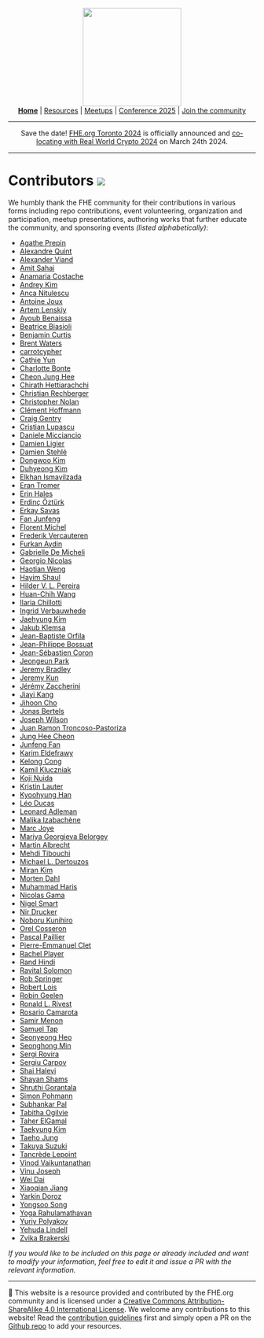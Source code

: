 <!-- Main header navigation -->
<p align="center">
  <img width="200" src="https://user-images.githubusercontent.com/5758427/180978488-db825482-5a58-4c7c-9589-c494a6f0be04.png"><br/>
  <a href="https://fhe-org.github.io"><b>Home</b></a> | <a href="https://fhe-org.github.io/resources">Resources</a> | <a href="https://fhe-org.github.io/meetups/">Meetups</a> | <a href="https://fhe-org.github.io/conferences/conference-2025/">Conference 2025</a> | <a href="https://fhe-org.github.io/community">Join the community</a>
</p>
<hr/>
<!-- /Main header navigation -->


<p align="center">
Save the date! <a href="https://fhe-org.github.io/conferences/conference-2024/">FHE.org Toronto 2024</a> is officially announced and <a href="https://rwc.iacr.org/2024/colocated.php">co-locating with Real World Crypto 2024</a> on March 24th 2024.
</p>
<hr/>

# Contributors [<img src="https://img.shields.io/badge/Edit%20this%20page%20on-Github-lightgrey?style=flat-square">](https://github.com/FHE-org/fhe-org.github.io)

We humbly thank the FHE community for their contributions in various forms including repo contributions, event volunteering, organization and participation, meetup presentations, authoring works that further educate the community, and sponsoring events <i>(listed alphabetically)</i>: 


* <a href="https://theorg.com/org/zama/org-chart/agathe-prepin">Agathe Prepin</a>
* <a href="https://github.com/aquint-zama">Alexandre Quint</a> 
* <a href="https://github.com/AlexanderViand">Alexander Viand</a>
* <a href="http://web.cs.ucla.edu/~sahai/">Amit Sahai</a>
* <a href="https://anamariacostache.github.io/anamariacostache/">Anamaria Costache</a>
* <a href="https://github.com/kimandrik">Andrey Kim</a>
* <a href="https://www.di.ens.fr/~nitulesc/">Anca Nitulescu</a>
* <a href="https://cispa.de/en/people/c01anjo">Antoine Joux</a>
* <a href="https://cecc.anu.edu.au/people/artem-lensky">Artem Lenskiy</a>
* <a href="https://www.ayoub-benaissa.com/">Ayoub Benaissa</a>
* <a href="https://scholar.google.com/citations?user=kkyrZ0EAAAAJ&hl=it">Beatrice Biasioli</a>
* <a href="https://scholar.google.com/citations?user=wPnZUOkAAAAJ">Benjamin Curtis</a>
* <a href="https://www.cs.utexas.edu/~bwaters/">Brent Waters</a>
* <a href="https://github.com/carrotcypher">carrotcypher</a>
* <a href="https://cathieyun.github.io/">Cathie Yun</a>
* <a href="https://scholar.google.com/citations?user=tk4g8iwAAAAJ">Charlotte Bonte</a>
* <a href="https://scholar.google.com/citations?user=KlTc3U4AAAAJ">Cheon Jung Hee</a>
* <a href="https://chirathyh.github.io/">Chirath Hettiarachchi</a>
* <a href="https://www.iaik.tugraz.at/person/christian-rechberger/">Christian Rechberger</a>
* <a href="https://jcsmr.anu.edu.au/professor-christopher-nolan">Christopher Nolan</a>
* <a href="https://scholar.google.com/citations?user=XYghPVAAAAAJ">Clément Hoffmann</a>
* <a href="https://scholar.google.com/citations?user=ZIlzcYcAAAAJ">Craig Gentry</a>
* <a href="https://scholar.google.com/citations?user=jQi1CVcAAAAJ">Cristian Lupascu</a>
* <a href="https://scholar.google.com/citations?user=8rjreLIAAAAJ">Daniele Micciancio</a>
* <a href="https://scholar.google.com/citations?user=t9wZJU0AAAAJ">Damien Ligier</a>
* <a href="http://perso.ens-lyon.fr/damien.stehle/">Damien Stehlé</a>
* <a href="https://dwkim606.github.io/">Dongwoo Kim</a>
* <a href="https://du1204.github.io/">Duhyeong Kim</a>
* <a href="https://elkhanzada.github.io/">Elkhan Ismayilzada</a>
* <a href="https://www.cs.tau.ac.il/~tromer/">Eran Tromer</a>
* <a href="https://pure.royalholloway.ac.uk/en/persons/erin-hales">Erin Hales</a>
* <a href="https://scholar.google.com/citations?user=C1lS3TUAAAAJ">Erdinç Öztürk</a>
* <a href="https://people.sabanciuniv.edu/~erkays/">Erkay Savas</a>
* <a href="https://scholar.google.com/citations?user=rrphxucAAAAJ">Fan Junfeng</a>
* <a href="https://scholar.google.com/citations?user=nSYWx_QAAAAJ">Florent Michel</a>
* <a href="https://www.esat.kuleuven.be/cosic/people/frederik-vercauteren/">Frederik Vercauteren</a>
* <a href="https://scholar.google.com/citations?user=WM8RQJ0AAAAJ">Furkan Aydin</a>
* <a href="https://gmicheli.github.io/">Gabrielle De Micheli</a>
* <a href="https://georgio.xyz/">Georgio Nicolas</a>
* <a href="https://scholar.google.com/citations?user=dXPJRw4AAAAJ">Haotian Weng</a>
* <a href="https://hayim4.wixsite.com/hayimshaul">Hayim Shaul</a>
* <a href="https://hilder-vitor.github.io/">Hilder V. L. Pereira</a>
* <a href="https://dblp.org/pid/198/1353.html">Huan-Chih Wang</a>
* <a href="https://ilachill.github.io/">Ilaria Chillotti</a>
* <a href="https://www.esat.kuleuven.be/cosic/people/ingrid-verbauwhede/">Ingrid Verbauwhede</a>
* <a href="https://www.researchgate.net/scientific-contributions/Jaehyung-Kim-2235342516">Jaehyung Kim</a>
* <a href="https://crypto.fit.cvut.cz/people/jakub-klemsa">Jakub Klemsa</a>
* <a href="https://dblp.org/pid/154/6414.html">Jean-Baptiste Orfila</a>
* <a href="https://jeanphilippebossuat.ch/">Jean-Philippe Bossuat</a>
* <a href="http://www.crypto-uni.lu/jscoron/index.html">Jean-Sébastien Coron</a>
* <a href="https://scholar.google.com/citations?user=O_3qcpgAAAAJ">Jeongeun Park</a>
* <a href="https://councils.forbes.com/profile/Jeremy-Bradley-Silverio-Donato-COO-Zama/eaa8a050-5f31-49cc-ab43-a5ec81818eb3">Jeremy Bradley</a>
* <a href="https://jeremykun.com/about/">Jeremy Kun</a>
* <a href="https://github.com/zaccherinij">Jérémy Zaccherini</a>
* <a href="https://www.esat.kuleuven.be/cosic/people/jiayi-kang/">Jiayi Kang</a>
* <a href="https://www.iacr.org/cryptodb/data/author.php?authorkey=9294">Jihoon Cho</a>
* <a href="https://www.esat.kuleuven.be/cosic/people/jonas-bertels/">Jonas Bertels</a>
* <a href="https://medium.com/@joseph.wilson_17990">Joseph Wilson</a>
* <a href="https://scholar.google.com/citations?user=VhDiT9YAAAAJ">Juan Ramon Troncoso-Pastoriza</a>
* <a href="https://scholar.google.com/citations?user=KlTc3U4AAAAJ">Jung Hee Cheon</a>
* <a href="https://scholar.google.com/citations?user=rrphxucAAAAJ">Junfeng Fan</a>
* <a href="https://keldefrawy.github.io/">Karim Eldefrawy</a>
* <a href="https://www.esat.kuleuven.be/cosic/people/kelong-cong/">Kelong Cong</a>
* <a href="https://dblp.org/pid/119/3540.html">Kamil Kluczniak</a>
* <a href="https://kyushu-u.elsevierpure.com/en/persons/koji-nuida">Koji Nuida</a>
* <a href="https://scholar.google.com/citations?user=TmuUs30AAAAJ">Kristin Lauter</a>
* <a href="https://kyoohyunghan.github.io/">Kyoohyung Han</a>
* <a href="https://homepages.cwi.nl/~ducas/">Léo Ducas</a>
* <a href="https://cs.stanford.edu/people/eroberts/courses/soco/projects/2003-04/dna-computing/adleman_bio.htm">Leonard Adleman</a>
* <a href="https://izama.github.io/">Malika Izabachène</a>
* <a href="https://marcjoye.github.io/">Marc Joye</a>
* <a href="https://iacr.org/cryptodb//data/author.php?authorkey=12600">Mariya Georgieva Belorgey</a>
* <a href="https://pure.royalholloway.ac.uk/en/persons/martin-albrecht">Martin Albrecht</a>
* <a href="https://scholar.google.com/citations?user=OZ-5pUkAAAAJ">Mehdi Tibouchi</a>
* <a href="https://en.wikipedia.org/wiki/Michael_Dertouzos">Michael L. Dertouzos</a>
* <a href="https://k-miran.github.io/">Miran Kim</a>
* <a href="https://mortendahl.github.io/">Morten Dahl</a>
* <a href="https://dl.acm.org/profile/99659306354">Muhammad Haris</a>
* <a href="http://gama.nicolas.free.fr/index.php">Nicolas Gama</a>
* <a href="https://www.esat.kuleuven.be/cosic/people/nigel-smart/">Nigel Smart</a>
* <a href="https://researcher.draco.res.ibm.com/researcher/view.php?person=ibm-Nir.Drucker">Nir Drucker</a>
* <a href="https://scholar.google.co.jp/citations?user=qYVEJqEAAAAJ">Noboru Kunihiro</a>
* <a href="https://www.iacr.org/cryptodb/data/author.php?authorkey=12303">Orel Cosseron</a>
* <a href="https://scholar.google.com/citations?user=xwzhjfoAAAAJ">Pascal Paillier</a>
* <a href="https://dblp.org/pid/286/7312.html">Pierre-Emmanuel Clet</a>
* <a href="https://rachelplayer.github.io/">Rachel Player</a>
* <a href="https://councils.forbes.com/profile/Rand-Hindi-CEO-Zama/d4e65cd0-63e5-4232-ab36-f4bcb7b43e98">Rand Hindi</a>
* <a href="https://ravital.github.io/">Ravital Solomon</a>
* <a href="https://scholar.google.com/citations?user=Der7mNMAAAAJ">Rob Springer</a>
* <a href="https://scholar.google.com/citations?user=zFIUuiIAAAAJ&hl=en&oi=ao">Robert Lois</a>
* <a href="https://www.esat.kuleuven.be/cosic/people/robin-geelen/">Robin Geelen</a>
* <a href="https://people.csail.mit.edu/rivest/">Ronald L. Rivest</a>
* <a href="https://scholar.google.com/citations?user=u-g_b4MAAAAJ">Rosario Camarota</a>
* <a href="https://samirmenon.com/">Samir Menon</a>
* <a href="https://scholar.google.com/citations?user=phbqr3QAAAAJ">Samuel Tap</a>
* <a href="https://seonyheo.github.io/">Seonyeong Heo</a>
* <a href="https://scholar.google.com/citations?user=kVF8bDwAAAAJ">Seonghong Min</a>
* <a href="https://scholar.google.com/citations?user=H6MzW8EAAAAJ">Sergi Rovira</a>
* <a href="https://scholar.google.fr/citations?user=QOyxU8UAAAAJ">Sergiu Carpov</a>
* <a href="https://shaih.github.io/">Shai Halevi</a>
* <a href="https://sbmi.uth.edu/faculty-and-staff/shayan-shams.htm">Shayan Shams</a>
* <a href="https://dl.acm.org/profile/99660787420">Shruthi Gorantala</a>
* <a href="https://pure.royalholloway.ac.uk/en/persons/simon-pohmann">Simon Pohmann</a>
* <a href="https://research.ibm.com/people/subhankar-pal">Subhankar Pal</a>
* <a href="https://scholar.google.com/citations?user=XEVjf0gAAAAJ">Tabitha Ogilvie</a>
* <a href="https://www.rsaconference.com/experts/dr-taherelgamal">Taher ElGamal</a>
* <a href="https://www.researchgate.net/scientific-contributions/Jaehyung-Kim-2235342516">Taekyung Kim</a>
* <a href="https://sites.nd.edu/taeho-jung/">Taeho Jung</a>
* <a href="https://scholar.google.com/citations?user=uSImPGAAAAAJ">Takuya Suzuki</a>
* <a href="https://tancre.de/">Tancrède Lepoint</a>
* <a href="https://www.cs.toronto.edu/~vinodv/FHE.html">Vinod Vaikuntanathan</a>
* <a href="https://research.nvidia.com/person/vinu-joseph">Vinu Joseph</a>
* <a href="https://scholar.google.com/citations?user=Q87Y92YAAAAJ">Wei Dai</a>
* <a href="https://scholar.google.com/citations?user=DSmxHuMAAAAJ">Xiaoqian Jiang</a>
* <a href="https://scholar.google.com/citations?user=pbZhvFwAAAAJ">Yarkin Doroz</a>
* <a href="https://yongsoosong.github.io/">Yongsoo Song</a>
* <a href="https://scholar.google.co.uk/citations?user=53eQuxwAAAAJ">Yoga Rahulamathavan</a>
* <a href="https://ypolyakov.gitlab.io/">Yuriy Polyakov</a>
* <a href="https://yehudalindell.com/">Yehuda Lindell</a>
* <a href="https://zvikab.bitbucket.io/">Zvika Brakerski</a>

<i>If you would like to be included on this page or already included and want to modify your information, feel free to edit it and issue a PR with the relevant information.</i>

<!--- Footer --->
<hr/>
💙 This website is a resource provided and contributed by the FHE.org community and is licensed under a <a rel="license" href="http://creativecommons.org/licenses/by-sa/4.0/">Creative Commons Attribution-ShareAlike 4.0 International License</a>. We welcome any contributions to this website! Read the <a href="https://fhe-org.github.io/contrib">contribution guidelines</a> first and simply open a PR on the <a href="https://github.com/fhe-org/fhe-org">Github repo</a> to add your resources.
